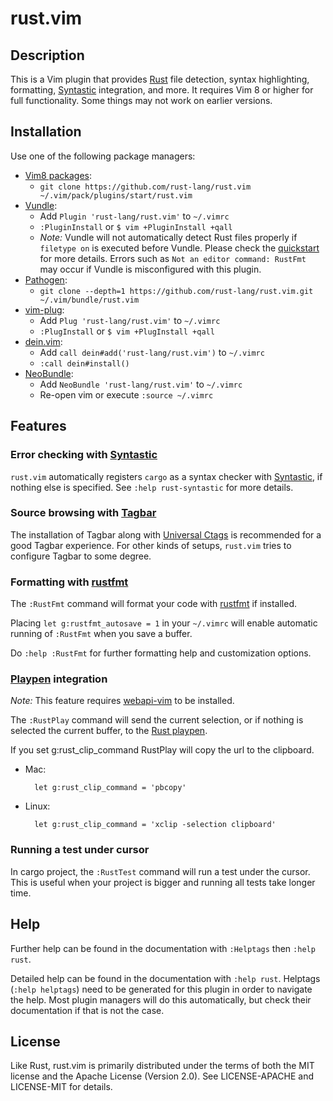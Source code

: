 # rust.vim

## Description

This is a Vim plugin that provides [Rust][r] file detection, syntax highlighting, formatting,
[Syntastic][syn] integration, and more. It requires Vim 8 or higher for full functionality.
Some things may not work on earlier versions. 

## Installation

Use one of the following package managers:

* [Vim8 packages][vim8pack]:
  * `git clone https://github.com/rust-lang/rust.vim ~/.vim/pack/plugins/start/rust.vim`
* [Vundle][v]:
  * Add `Plugin 'rust-lang/rust.vim'` to `~/.vimrc`
  * `:PluginInstall` or `$ vim +PluginInstall +qall`
  * *Note:* Vundle will not automatically detect Rust files properly if `filetype
on` is executed before Vundle. Please check the [quickstart][vqs] for more
details. Errors such as `Not an editor command: RustFmt` may occur if Vundle
is misconfigured with this plugin.
* [Pathogen][p]:
  * `git clone --depth=1 https://github.com/rust-lang/rust.vim.git ~/.vim/bundle/rust.vim`
* [vim-plug][vp]:
  * Add `Plug 'rust-lang/rust.vim'` to `~/.vimrc`
  * `:PlugInstall` or `$ vim +PlugInstall +qall`
* [dein.vim][d]:
  * Add `call dein#add('rust-lang/rust.vim')` to `~/.vimrc`
  * `:call dein#install()`
* [NeoBundle][nb]:
  * Add `NeoBundle 'rust-lang/rust.vim'` to `~/.vimrc`
  * Re-open vim or execute `:source ~/.vimrc`

## Features

### Error checking with [Syntastic][syn]

`rust.vim` automatically registers `cargo` as a syntax checker with
[Syntastic][syn], if nothing else is specified. See `:help rust-syntastic`
for more details.

### Source browsing with [Tagbar][tgbr]

The installation of Tagbar along with [Universal Ctags][uctags] is recommended
for a good Tagbar experience. For other kinds of setups, `rust.vim` tries to
configure Tagbar to some degree.

### Formatting with [rustfmt][rfmt]

The `:RustFmt` command will format your code with
[rustfmt][rfmt] if installed.

Placing `let g:rustfmt_autosave = 1` in your `~/.vimrc` will
enable automatic running of `:RustFmt` when you save a buffer.

Do `:help :RustFmt` for further formatting help and customization
options.

### [Playpen][pp] integration

*Note:* This feature requires [webapi-vim][wav] to be installed.

The `:RustPlay` command will send the current selection, or if
nothing is selected the current buffer, to the [Rust playpen][pp].

If you set g:rust_clip_command RustPlay will copy the url to the clipboard.

- Mac:

        let g:rust_clip_command = 'pbcopy'

- Linux:

        let g:rust_clip_command = 'xclip -selection clipboard'

### Running a test under cursor

In cargo project, the `:RustTest` command will run a test under the cursor.
This is useful when your project is bigger and running all tests take longer time.

## Help

Further help can be found in the documentation with `:Helptags` then `:help rust`.

Detailed help can be found in the documentation with `:help rust`.
Helptags (`:help helptags`) need to be generated for this plugin
in order to navigate the help. Most plugin managers will do this
automatically, but check their documentation if that is not the case.

## License

Like Rust, rust.vim is primarily distributed under the terms of both the MIT
license and the Apache License (Version 2.0). See LICENSE-APACHE and
LICENSE-MIT for details.

[r]: https://www.rust-lang.org
[v]: https://github.com/gmarik/vundle
[vqs]: https://github.com/gmarik/vundle#quick-start
[p]: https://github.com/tpope/vim-pathogen
[nb]: https://github.com/Shougo/neobundle.vim
[vp]: https://github.com/junegunn/vim-plug
[d]: https://github.com/Shougo/dein.vim
[rfmt]: https://github.com/rust-lang-nursery/rustfmt
[syn]: https://github.com/scrooloose/syntastic
[tgbr]: https://github.com/majutsushi/tagbar
[uctags]: https://ctags.io
[wav]: https://github.com/mattn/webapi-vim
[pp]: https://play.rust-lang.org/
[vim8pack]: http://vimhelp.appspot.com/repeat.txt.html#packages
